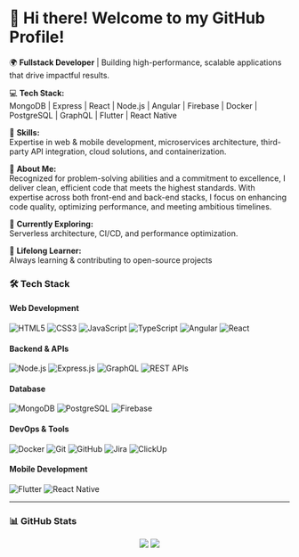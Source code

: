 # 👋 Hi there! Welcome to my GitHub Profile!  

🌍 **Fullstack Developer** | Building high-performance, scalable applications that drive impactful results.  

💻 **Tech Stack:**  
MongoDB | Express | React | Node.js | Angular | Firebase | Docker | PostgreSQL | GraphQL | Flutter | React Native  

🔧 **Skills:**  
Expertise in web & mobile development, microservices architecture, third-party API integration, cloud solutions, and containerization.  

🎯 **About Me:**  
Recognized for problem-solving abilities and a commitment to excellence, I deliver clean, efficient code that meets the highest standards. With expertise across both front-end and back-end stacks, I focus on enhancing code quality, optimizing performance, and meeting ambitious timelines.  

🚀 **Currently Exploring:**  
Serverless architecture, CI/CD, and performance optimization.  

🌱 **Lifelong Learner:**  
Always learning & contributing to open-source projects

### 🛠 Tech Stack  
#### **Web Development**  
![HTML5](https://img.shields.io/badge/-HTML5-E34F26?logo=html5&logoColor=white&style=flat)  ![CSS3](https://img.shields.io/badge/-CSS3-1572B6?logo=css3&logoColor=white&style=flat)  ![JavaScript](https://img.shields.io/badge/-JavaScript-F7DF1E?logo=javascript&logoColor=black&style=flat)  ![TypeScript](https://img.shields.io/badge/-TypeScript-3178C6?logo=typescript&logoColor=white&style=flat)  ![Angular](https://img.shields.io/badge/-Angular-DD0031?logo=angular&logoColor=white&style=flat)  ![React](https://img.shields.io/badge/-React-61DAFB?logo=react&logoColor=black&style=flat)  

#### **Backend & APIs**  
![Node.js](https://img.shields.io/badge/-Node.js-339933?logo=node.js&logoColor=white&style=flat)  ![Express.js](https://img.shields.io/badge/-Express-000000?logo=express&logoColor=white&style=flat)  ![GraphQL](https://img.shields.io/badge/-GraphQL-E10098?logo=graphql&logoColor=white&style=flat)  ![REST APIs](https://img.shields.io/badge/-REST%20APIs-lightgrey?logo=postman&style=flat)  

#### **Database**  
![MongoDB](https://img.shields.io/badge/-MongoDB-47A248?logo=mongodb&logoColor=white&style=flat)  ![PostgreSQL](https://img.shields.io/badge/-PostgreSQL-336791?logo=postgresql&logoColor=white&style=flat)  ![Firebase](https://img.shields.io/badge/-Firebase-FFCA28?logo=firebase&logoColor=black&style=flat)  

#### **DevOps & Tools**  
![Docker](https://img.shields.io/badge/-Docker-2496ED?logo=docker&logoColor=white&style=flat)  ![Git](https://img.shields.io/badge/-Git-F05032?logo=git&logoColor=white&style=flat)  ![GitHub](https://img.shields.io/badge/-GitHub-181717?logo=github&logoColor=white&style=flat)  ![Jira](https://img.shields.io/badge/-Jira-0052CC?logo=jira&logoColor=white&style=flat)  ![ClickUp](https://img.shields.io/badge/-ClickUp-7B68EE?logo=clickup&logoColor=white&style=flat)  

#### **Mobile Development**  
![Flutter](https://img.shields.io/badge/-Flutter-02569B?logo=flutter&logoColor=white&style=flat)  ![React Native](https://img.shields.io/badge/-React%20Native-61DAFB?logo=react&logoColor=black&style=flat)  

---

### 📊 GitHub Stats  

<div align="center">
<img src="https://github-readme-stats-git-main-david-henderson1s-projects.vercel.app/api?username=David-Henderson1&show_icons=true&theme=transparent&count_private=true&random=132&hide=contribs&hide_border=true" /> 
<img src="https://github-readme-stats-git-main-david-henderson1s-projects.vercel.app/api/top-langs/?username=David-Henderson1&layout=compact&theme=transparent&count_private=true&random=131&hide_border=true" />
</div>
